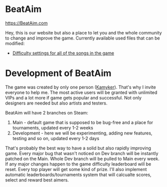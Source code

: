# BeatAim
https://BeatAim.com

Hey, this is our website but also a place to let you and the whole community to change and improve the game. Currently available used files that can be modified:
- [Difficulty settings for all of the songs in the game](./gameDevBranch/SongsBalance.csv)

# Development of BeatAim
The game was created by only one person ([Kamyker](https://twitter.com/kamyker)). That's why I invite everyone to help me. The most active users will be granted with unlimited VIPs and a lot more if game gets popular and successful. Not only designers are needed but also artists and testers.

BeatAim will have 2 branches on Steam:
1. Main - default game that is supposed to be bug-free and a place for tournaments, updated every 1-2 weeks
2. Development - here we will be experimenting, adding new features, testing and so on, updated every 1-2 days

That's probably the best way to have a solid but also rapidly improving game. Every major bug that wasn't noticed on Dev branch will be instantly patched on the Main. Whole Dev branch will be pulled to Main every week. If any major changes happen to the game difficulty leaderboard will be reset. Every top player will get some kind of prize. I'll also implement automatic leaderboards/tournaments system that will calcualte scores, select and reward best aimers.
